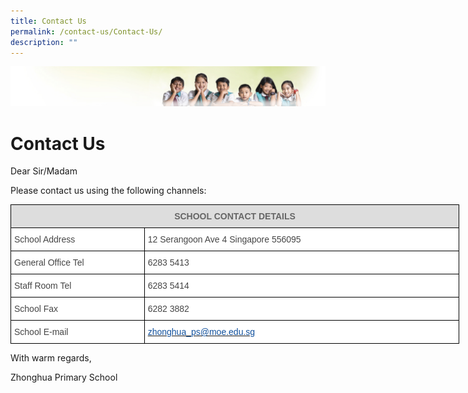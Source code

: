 ```yaml
---
title: Contact Us
permalink: /contact-us/Contact-Us/
description: ""
---
```

![](/images/Banner.jpg)

Contact Us
==========

Dear Sir/Madam

  

Please contact us using the following channels:

<style type="text/css">
.tg  {border-collapse:collapse;border-spacing:0;}
.tg td{border-color:black;border-style:solid;border-width:1px;font-family:Arial, sans-serif;font-size:14px;
  overflow:hidden;padding:10px 5px;word-break:normal;}
.tg th{border-color:black;border-style:solid;border-width:1px;font-family:Arial, sans-serif;font-size:14px;
  font-weight:normal;overflow:hidden;padding:10px 5px;word-break:normal;}
.tg .tg-a4yv{background-color:#DDD;color:#666;font-weight:bold;text-align:center;vertical-align:top}
.tg .tg-sdzj{background-color:#FFF;color:#454545;text-align:left;vertical-align:middle}
.tg .tg-d8aa{background-color:#FFF;color:#10509C;text-align:left;vertical-align:top}
</style>
<table class="tg" style="undefined;table-layout: fixed; width: 718px">
<colgroup>
<col style="width: 214px">
<col style="width: 504px">
</colgroup>
<thead>
  <tr>
    <th class="tg-a4yv" colspan="2">SCHOOL CONTACT DETAILS</th>
  </tr>
</thead>
<tbody>
  <tr>
    <td class="tg-sdzj">School Address</td>
    <td class="tg-sdzj">12 Serangoon Ave 4 Singapore 556095</td>
  </tr>
  <tr>
    <td class="tg-sdzj">General Office Tel</td>
    <td class="tg-sdzj">6283 5413</td>
  </tr>
  <tr>
    <td class="tg-sdzj">Staff Room Tel</td>
    <td class="tg-sdzj">6283 5414</td>
  </tr>
  <tr>
    <td class="tg-sdzj">School Fax</td>
    <td class="tg-sdzj">6282 3882</td>
  </tr>
  <tr>
    <td class="tg-sdzj">School E-mail</td>
    <td class="tg-d8aa"><a href="mailto:zhonghua_ps@moe.edu.sg"><span style="text-decoration:none;color:#10509C">zhonghua_ps@moe.edu.sg</span></a></td>
  </tr>
</tbody>
</table>

With warm regards,

Zhonghua Primary School